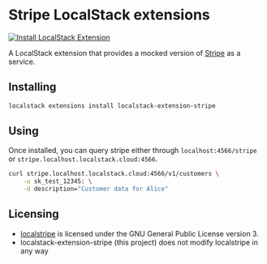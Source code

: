 Stripe LocalStack extensions
============================
[![Install LocalStack Extension](https://localstack.cloud/gh/extension-badge.svg)](https://app.localstack.cloud/extensions/remote?url=git+https://github.com/localstack/localstack-extensions/#egg=localstack-extension-stripe&subdirectory=stripe)

A LocalStack extension that provides a mocked version of [Stripe](https://stripe.com) as a service.

## Installing


```bash
localstack extensions install localstack-extension-stripe
```

## Using

Once installed, you can query stripe either through `localhost:4566/stripe` or
`stripe.localhost.localstack.cloud:4566`.

```bash
curl stripe.localhost.localstack.cloud:4566/v1/customers \
	-u sk_test_12345: \
	-d description="Customer data for Alice"
````

## Licensing

* [localstripe](https://github.com/adrienverge/localstripe) is licensed under
  the GNU General Public License version 3.
* localstack-extension-stripe (this project) does not modify localstripe in
  any way
